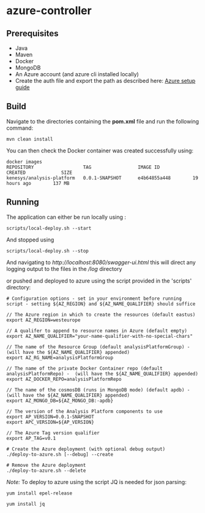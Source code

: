 # azure-controller
## Prerequisites
- Java
- Maven
- Docker
- MongoDB
- An Azure account (and azure cli installed locally)
- Create the auth file and export the path as described here: [Azure setup guide](https://docs.microsoft.com/en-us/java/azure/java-sdk-azure-get-started?view=azure-java-stable)
## Build
Navigate to the directories containing the **pom.xml** file and run the following command:
```
mvn clean install
```
You can then check the Docker container was created successfully using:
```
docker images
REPOSITORY                  TAG                 IMAGE ID            CREATED             SIZE
kenesys/analysis-platform   0.0.1-SNAPSHOT      e4b64855a448        19 hours ago        137 MB
```
## Running
The application can either be run locally using :
```
scripts/local-deploy.sh --start
```
And stopped using
```
scripts/local-deploy.sh --stop
```
And navigating to *http://localhost:8080/swagger-ui.html*
this will direct any logging output to the files in the */log* directory

or pushed and deployed to azure using the script provided in the 'scripts' directory:
```
# Configuration options - set in your environment before running script - setting ${AZ_REGION} and ${AZ_NAME_QUALIFIER} should suffice

// The Azure region in which to create the resources (default eastus)
export AZ_REGION=westeurope

// A qualifer to append to resource names in Azure (default empty)
export AZ_NAME_QUALIFIER="your-name-qualifier-with-no-special-chars"

// The name of the Resource Group (default analysisPlatformGroup) -  (will have the ${AZ_NAME_QUALIFIER} appended)
export AZ_RG_NAME=analysisPlatformGroup

// The name of the private Docker Container repo (default analysisPlatformRepo) -  (will have the ${AZ_NAME_QUALIFIER} appended)
export AZ_DOCKER_REPO=analysisPlatformRepo

// The name of the cosmosDB (runs in MongoDB mode) (default apdb) -  (will have the ${AZ_NAME_QUALIFIER} appended)
export AZ_MONGO_DB=${AZ_MONGO_DB:-apdb}

// The version of the Analysis Platform components to use
export AP_VERSION=0.0.1-SNAPSHOT
export APC_VERSION=${AP_VERSION}

// The Azure Tag version qualifier
export AP_TAG=v0.1

# Create the Azure deployment (with optional debug output)
./deploy-to-azure.sh [--debug] --create

# Remove the Azure deployment
./deploy-to-azure.sh --delete
```
*Note:* To deploy to azure using the script JQ is needed for json parsing:
```
yum install epel-release

yum install jq
```
